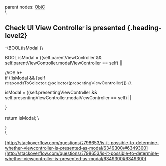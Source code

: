 parent nodes: [ObjC](ObjC.html)\
\

Check UI View Controller is presented {.heading-level2}
-------------------------------------

-(BOOL)isModal {\

BOOL isModal = ((self.parentViewController &&
self.parentViewController.modalViewController == self) ||

//iOS 5+\
 if (!isModal && [self
respondsToSelector:@selector(presentingViewController)]) {\

isModal = ((self.presentingViewController &&
self.presentingViewController.modalViewController == self) ||

}\
 \
 return isModal; \

}\
 \

[http://stackoverflow.com/questions/2798653/is-it-possible-to-determine-whether-viewcontroller-is-presented-as-modal/6349300\#6349300](http://stackoverflow.com/questions/2798653/is-it-possible-to-determine-whether-viewcontroller-is-presented-as-modal/6349300#6349300)

